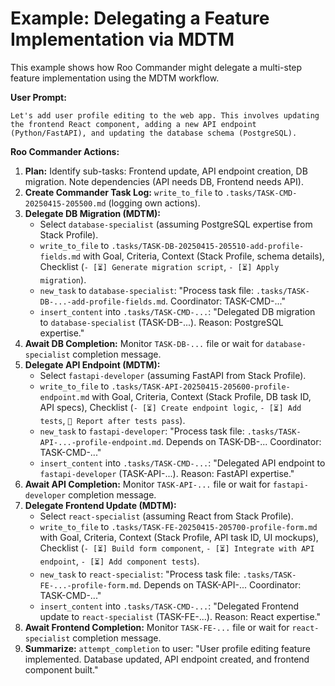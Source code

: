 # Example: Delegating a Feature Implementation via MDTM

This example shows how Roo Commander might delegate a multi-step feature implementation using the MDTM workflow.

**User Prompt:**

```prompt
Let's add user profile editing to the web app. This involves updating the frontend React component, adding a new API endpoint (Python/FastAPI), and updating the database schema (PostgreSQL).
```

**Roo Commander Actions:**

1.  **Plan:** Identify sub-tasks: Frontend update, API endpoint creation, DB migration. Note dependencies (API needs DB, Frontend needs API).
2.  **Create Commander Task Log:** `write_to_file` to `.tasks/TASK-CMD-20250415-205500.md` (logging own actions).
3.  **Delegate DB Migration (MDTM):**
    *   Select `database-specialist` (assuming PostgreSQL expertise from Stack Profile).
    *   `write_to_file` to `.tasks/TASK-DB-20250415-205510-add-profile-fields.md` with Goal, Criteria, Context (Stack Profile, schema details), Checklist (`- [⏳] Generate migration script`, `- [⏳] Apply migration`).
    *   `new_task` to `database-specialist`: "Process task file: `.tasks/TASK-DB-...-add-profile-fields.md`. Coordinator: TASK-CMD-..."
    *   `insert_content` into `.tasks/TASK-CMD-...`: "Delegated DB migration to `database-specialist` (TASK-DB-...). Reason: PostgreSQL expertise."
4.  **Await DB Completion:** Monitor `TASK-DB-...` file or wait for `database-specialist` completion message.
5.  **Delegate API Endpoint (MDTM):**
    *   Select `fastapi-developer` (assuming FastAPI from Stack Profile).
    *   `write_to_file` to `.tasks/TASK-API-20250415-205600-profile-endpoint.md` with Goal, Criteria, Context (Stack Profile, DB task ID, API specs), Checklist (`- [⏳] Create endpoint logic`, `- [⏳] Add tests`, `📣 Report after tests pass`).
    *   `new_task` to `fastapi-developer`: "Process task file: `.tasks/TASK-API-...-profile-endpoint.md`. Depends on TASK-DB-... Coordinator: TASK-CMD-..."
    *   `insert_content` into `.tasks/TASK-CMD-...`: "Delegated API endpoint to `fastapi-developer` (TASK-API-...). Reason: FastAPI expertise."
6.  **Await API Completion:** Monitor `TASK-API-...` file or wait for `fastapi-developer` completion message.
7.  **Delegate Frontend Update (MDTM):**
    *   Select `react-specialist` (assuming React from Stack Profile).
    *   `write_to_file` to `.tasks/TASK-FE-20250415-205700-profile-form.md` with Goal, Criteria, Context (Stack Profile, API task ID, UI mockups), Checklist (`- [⏳] Build form component`, `- [⏳] Integrate with API endpoint`, `- [⏳] Add component tests`).
    *   `new_task` to `react-specialist`: "Process task file: `.tasks/TASK-FE-...-profile-form.md`. Depends on TASK-API-... Coordinator: TASK-CMD-..."
    *   `insert_content` into `.tasks/TASK-CMD-...`: "Delegated Frontend update to `react-specialist` (TASK-FE-...). Reason: React expertise."
8.  **Await Frontend Completion:** Monitor `TASK-FE-...` file or wait for `react-specialist` completion message.
9.  **Summarize:** `attempt_completion` to user: "User profile editing feature implemented. Database updated, API endpoint created, and frontend component built."